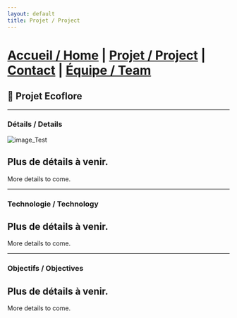 ```yaml
---
layout: default
title: Projet / Project
---
```


# [Accueil / Home](index.md)  |  [Projet / Project](projet.md)  |  [Contact](contact.md)  |  [Équipe / Team](Team.md)

## 🌱 Projet Ecoflore

---

### Détails / Details
![image_Test](images/image_Test.jpg)

Plus de détails à venir.
--
More details to come.

---
### Technologie / Technology
Plus de détails à venir.
--
More details to come.

---
###  Objectifs / Objectives
Plus de détails à venir.
--
More details to come.
